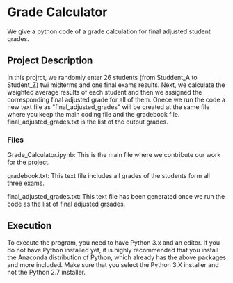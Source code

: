 # Grade Calculator

We give a python code of a grade calculation for final adjusted student grades.


## Project Description

In this projrct, we randomly enter 26 students (from Studdent_A to Student_Z) twi midterms and one final exams results. Next, we calculate the weighted average results of each student and then we assigned the corresponding final adjusted grade for all of them. Onece we run the code a new text file as "final_adjusted_grades" will be created at the same file where you keep the main coding file and the gradebook file. final_adjusted_grades.txt is the list of the output grades.


### Files

Grade_Calculator.ipynb: This is the main file where we contribute our work for the project.

gradebook.txt: This text file includes all grades of the students form all three exams.

final_adjusted_grades.txt: This text file has been generated once we run the code as the list of final adjusted grsades.


## Execution

To execute the program, you need to have Python 3.x and an editor. If you do not have Python installed yet, it is highly recommended that you install the Anaconda distribution of Python, which already has the above packages and more included. Make sure that you select the Python 3.X installer and not the Python 2.7 installer.

